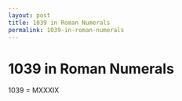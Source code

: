 ```yaml
---
layout: post
title: 1039 in Roman Numerals
permalink: 1039-in-roman-numerals
---
```


# 1039 in Roman Numerals

1039 = MXXXIX
